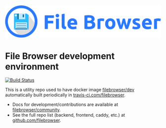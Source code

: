 <p align="center">
  <img src="https://raw.githubusercontent.com/filebrowser/logo/master/banner.png" width="550"/>
</p>

# File Browser development environment

[![Build Status](https://img.shields.io/travis/com/filebrowser/docker-dev/master.svg?longCache=true&style=flat-square)](https://travis-ci.com/filebrowser/docker-dev/branches)

This is a utility repo used to have docker image [filebrowser/dev](https://hub.docker.com/r/filebrowser/dev/) automatically built periodically in [travis-ci.com/filebrowser](https://travis-ci.com/filebrowser).

- Docs for development/contributions are available at [filebrowser/community](https://github.com/filebrowser/community).
- See the full repo list (backend, frontend, caddy, etc.) at [github.com/filebrowser](https://github.com/filebrowser).
